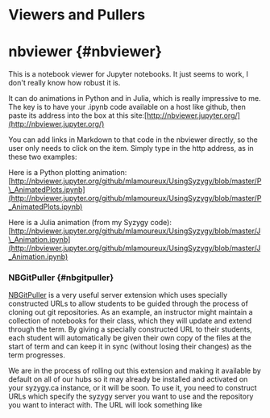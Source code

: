 # Viewers and Pullers



# nbviewer {#nbviewer}

This is a notebook viewer for Jupyter notebooks. It just seems to work, I don't really know how robust it is.

It can do animations in Python and in Julia, which is really impressive to me. The key is to have your .ipynb code available on a host like github, then paste its address into the box at this site:[http://nbviewer.jupyter.org/](http://nbviewer.jupyter.org/)

You can add links in Markdown to that code in the nbviewer directly, so the user only needs to click on the item. Simply type in the http address, as in these two examples:

Here is a Python plotting animation:[http://nbviewer.jupyter.org/github/mlamoureux/UsingSyzygy/blob/master/P\_AnimatedPlots.ipynb](http://nbviewer.jupyter.org/github/mlamoureux/UsingSyzygy/blob/master/P_AnimatedPlots.ipynb)

Here is a Julia animation \(from my Syzygy code\):[http://nbviewer.jupyter.org/github/mlamoureux/UsingSyzygy/blob/master/J\_Animation.ipynb](http://nbviewer.jupyter.org/github/mlamoureux/UsingSyzygy/blob/master/J_Animation.ipynb)

### NBGitPuller  {#nbgitpuller}

[NBGitPuller](https://github.com/data-8/nbgitpuller) is a very useful server extension which uses specially constructed URLs to allow students to be guided through the process of cloning out git repositories. As an example, an instructor might maintain a collection of notebooks for their class, which they will update and extend through the term. By giving a specially constructed URL to their students, each student will automatically be given their own copy of the files at the start of term and can keep it in sync \(without losing their changes\) as the term progresses.

We are in the process of rolling out this extension and making it available by default on all of our hubs so it may already be installed and activated on your syzygy.ca instance, or it will be soon. To use it, you need to construct URLs which specify the syzygy server you want to use and the repository you want to interact with. The URL will look something like



